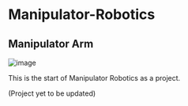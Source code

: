 # Manipulator-Robotics

## Manipulator Arm

![image](https://user-images.githubusercontent.com/85780058/150844794-f5d4188e-4904-495d-9f81-bd8a67982386.png)


This is the start of Manipulator Robotics as a project.

(Project yet to be updated)


